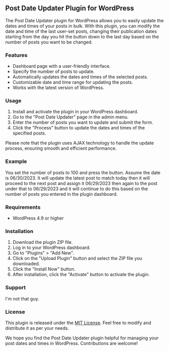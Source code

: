 ## Post Date Updater Plugin for WordPress

The Post Date Updater plugin for WordPress allows you to easily update the dates and times of your posts in bulk. With this plugin, you can modify the date and time of the last user-set posts, changing their publication dates starting from the day you hit the button down to the last day based on the number of posts you want to be changed.

### Features

- Dashboard page with a user-friendly interface.
- Specify the number of posts to update.
- Automatically updates the dates and times of the selected posts.
- Customizable date and time range for updating the posts.
- Works with the latest version of WordPress.

### Usage

1. Install and activate the plugin in your WordPress dashboard.
2. Go to the "Post Date Updater" page in the admin menu.
3. Enter the number of posts you want to update and submit the form.
4. Click the "Process" button to update the dates and times of the specified posts.

Please note that the plugin uses AJAX technology to handle the update process, ensuring smooth and efficient performance.

### Example

You set the number of posts to 100 and press the button. Assume the date is 06/30/2023. It will update the latest post to match today then it will proceed to the next post and assign it 06/29/2023 then again to the post under that to 06/29/2023 and it will continue to do this based on the number of posts you entered in the plugin dashboard.

### Requirements

- WordPress 4.9 or higher

### Installation

1. Download the plugin ZIP file.
2. Log in to your WordPress dashboard.
3. Go to "Plugins" > "Add New".
4. Click on the "Upload Plugin" button and select the ZIP file you downloaded.
5. Click the "Install Now" button.
6. After installation, click the "Activate" button to activate the plugin.

### Support

I'm not that guy.

### License

This plugin is released under the [MIT License](https://opensource.org/licenses/MIT). Feel free to modify and distribute it as per your needs.

We hope you find the Post Date Updater plugin helpful for managing your post dates and times in WordPress. Contributions are welcome!
